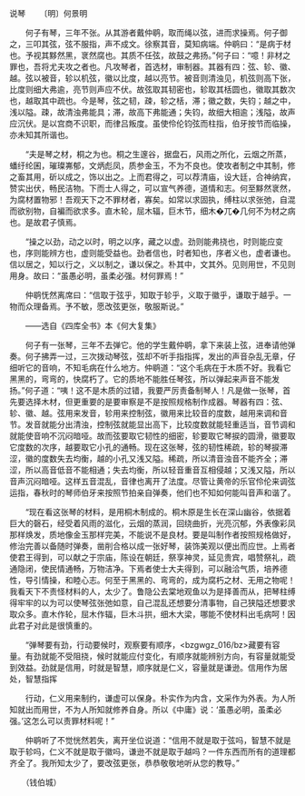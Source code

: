 说琴
　　〔明〕何景明

　　何子有琴，三年不张。从其游者戴仲鹖，取而绳以弦，进而求操焉。何子御之，三叩其弦，弦不服指，声不成文。徐察其音，莫知病端。仲鹖曰：“是病于材也。予视其黟然黑，衺然腐也。其质不任弦，故鼓之弗扬。”何子曰：“噫！非材之罪也，吾将尤夫攻之者也。凡攻琴者，首选材，审制器。其器有四：弦、轸、徽、越。弦以被音，轸以机弦，徽以比度，越以亮节。被音则清浊见，机弦则高下张，比度则细大弗逾，亮节则声应不伏。故弦取其韧密也，轸取其栝圆也，徽取其数次也，越取其中疏也。今是琴，弦之韧，疎，轸之栝，滞；徽之数，失钧；越之中，浅以隘。疎，故清浊弗能具；滞，故高下弗能通；失钧，故细大相逾；浅隘，故声应沉伏。是以宫商不识职，而律吕叛度。虽使伶伦钧弦而柱指，伯牙按节而临操，亦未知其所谐也。

　　“夫是琴之材，桐之为也。桐之生邃谷，据盘石，风雨之所化，云烟之所蒸，蟠纡纶囷，璀璨岪郁，文炳彪凤，质参金玉，不为不良也。使攻者制之中其制，修之畜其用，斫以成之，饰以出之。上而君得之，可以荐清庙，设大廷，合神纳宾，赞实出伏，畅民洁物。下而士人得之，可以宣气养德，道情和志。何至黟然衺然，为腐材置物邪！吾观天下之不罪材者，寡矣。如常以求固执，缚柱以求张弛，自混而欲别物，自褊而欲求多。直木轮，屈木辐，巨木节，细木�兀�几何不为材之病也。是故君子慎焉。

　　“操之以劲，动之以时，明之以序，藏之以虚。劲则能弗挠也，时则能应变也，序则能辨方也，虚则能受益也。劲者信也，时者知也，序者义也，虚者谦也。信以居之，知以行之，义以制之，谦以保之。朴其中，文其外。见则用世，不见则用身。故曰：“虽愚必明，虽柔必强。材何罪焉！”

　　仲鹖怃然离席曰：“信取于弦乎，知取于轸乎，义取于徽乎，谦取于越乎。一物而众理备焉。予不敏，愿改弦更张，敬服斯说。”

　　——选自《四库全书》本《何大复集》　

　　何子有一张琴，三年不去弹它。他的学生戴仲鹖，拿下来装上弦，进奉请他弹奏。何子拂弄一过，三次拨动琴弦，弦却不听手指指挥，发出的声音杂乱无章，仔细听它的音响，不知毛病在什么地方。仲鹖道：“这个毛病在于木质不好。我看它黑黑的，弯弯的，快腐朽了。它的质地不能胜任琴弦，所以弹起来声音不能发扬。”何子道：“咦！这不是木质的过错，我要严厉责备制琴人！凡是做一张琴，首先要选择木材，但更重要的是要审察是不是按照规格制作成器。琴器有四：弦、轸、徽、越。弦用来发音，轸用来控制弦，徽用来比较音的度数，越用来调和音节。发音就能分出清浊，控制弦就能显出高下，比较度数就能轻重适当，音节调和就能使音响不沉闷暗哑。故而弦要取它韧性的细密，轸要取它琴捩的圆滑，徽要取它度数的次序，越要取它小孔的通畅。现在这张琴，弦的韧性稀疏，轸的琴捩滞涩，徽的度数失去均衡，越的小孔又浅又隘。稀疏，所以清音浊音不能齐全；滞涩，所以高音低音不能相通；失去均衡，所以轻音重音互相侵越；又浅又隘，所以音声沉闷暗哑。这样五音混乱，音律也离开了法度。尽管让黄帝的乐官伶伦来调弦运指，春秋时的琴师伯牙来按照节拍亲自弹奏，他们也不知如何能叫音声和谐了。

　　“现在看这张琴的材料，是用桐木制成的。桐木原是生长在深山幽谷，依据着巨大的磬石，经受着风雨的滋化，云烟的蒸润，回绕曲折，光亮沉郁，外表像彩凤那样焕发，质地像金玉那样完美，不能说不是良材。要是叫制作者按照规格做好，修治完善以备随时弹奏，凿削合格以成一张好琴，装饰美观以便出而应世。上焉者使君王得到，可以献之于宗庙，陈设在朝廷，祭享神灵，延见贵宾，唱赞祭礼，疏通隐闭，使民情通畅，万物洁净。下焉者使士大夫得到，可以融洽气质，培养德性，导引情操，和睦心志。何至于黑黑的、弯弯的，成为腐朽之材、无用之物呢！我看天下不责怪材料的人，太少了。鲁隐公去棠地观鱼以为是择善而从，把琴柱缚得牢牢的以为可以使琴弦张弛如意，自己混乱还想要分清事物，自己狭隘还想要求取众多。直木作轮，屈木作辐，巨木斗拱，细木大梁，哪能不使材料出毛病呵！因此君子对此是很慎重的。

　　“弹琴要有劲，行动要候时，观察要有顺序，<bzgwgz_016/bz>藏要有容量。有劲就能不受阻挠，候时就能应付变化，有顺序就能辨别方向，有容量就能受到效益。劲就是信用，时就是智慧，顺序就是仁义，容量就是谦逊。信用作为居处，智慧指挥

　　行动，仁义用来制约，谦虚可以保身。朴实作为内含，文采作为外表。为人所知就出而用世，不为人所知就修养自身。所以《中庸》说：‘虽愚必明，虽柔必强。’这怎么可以责罪材料呢！”

　　仲鹖听了不觉恍然若失，离开坐位说道：“信用不就是取于弦吗，智慧不就是取于轸吗，仁义不就是取于徽吗，谦逊不就是取于越吗？一件东西而所有的道理都齐全了。我所知太少了，要改弦更张，恭恭敬敬地听从您的教导。”

　　（钱伯城） 


